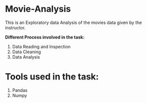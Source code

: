 # Movie-Analysis
This is an Exploratory data Analysis of the movies data given by the instructor.

**Different Process involved in the task:**
1. Data Reading and Inspection
2. Data Cleaning
3. Data Analysis

# Tools used in the task:
1. Pandas
2. Numpy

